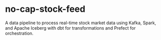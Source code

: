 # no-cap-stock-feed
A data pipeline to process real-time stock market data using Kafka, Spark, and Apache Iceberg with dbt for transformations and Prefect for orchestration.
